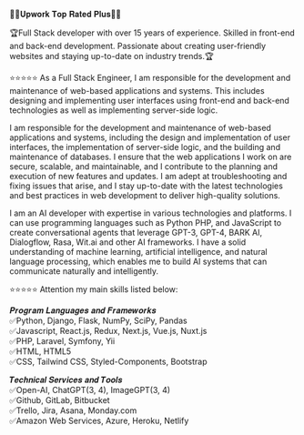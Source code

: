 🥇🥇𝐔𝐩𝐰𝐨𝐫𝐤 𝐓𝐨𝐩 𝐑𝐚𝐭𝐞𝐝 𝐏𝐥𝐮𝐬🥇🥇

🏆Full Stack developer with over 15 years of experience. Skilled in front-end and back-end development. Passionate about creating user-friendly websites and staying up-to-date on industry trends.🏆

⭐⭐⭐⭐⭐
As a Full Stack Engineer, I am responsible for the development and maintenance of web-based applications and systems. This includes designing and implementing user interfaces using front-end and back-end technologies as well as implementing server-side logic.

I am responsible for the development and maintenance of web-based applications and systems, including the design and implementation of user interfaces, the implementation of server-side logic, and the building and maintenance of databases. I ensure that the web applications I work on are secure, scalable, and maintainable, and I contribute to the planning and execution of new features and updates. I am adept at troubleshooting and fixing issues that arise, and I stay up-to-date with the latest technologies and best practices in web development to deliver high-quality solutions.

I am an AI developer with expertise in various technologies and platforms. I can use programming languages such as Python PHP, and JavaScript to create conversational agents that leverage GPT-3, GPT-4, BARK AI, Dialogflow, Rasa, Wit.ai and other AI frameworks. I have a solid understanding of machine learning, artificial intelligence, and natural language processing, which enables me to build AI systems that can communicate naturally and intelligently.

⭐⭐⭐⭐⭐
Attention my main skills listed below:

𝑷𝒓𝒐𝒈𝒓𝒂𝒎 𝑳𝒂𝒏𝒈𝒖𝒂𝒈𝒆𝒔 𝒂𝒏𝒅 𝑭𝒓𝒂𝒎𝒆𝒘𝒐𝒓𝒌𝒔<br />
✅Python, Django, Flask, NumPy, SciPy, Pandas<br />
✅Javascript, React.js, Redux, Next.js, Vue.js, Nuxt.js<br />
✅PHP, Laravel, Symfony, Yii<br />
✅HTML, HTML5<br />
✅CSS, Tailwind CSS, Styled-Components, Bootstrap<br />

𝑻𝒆𝒄𝒉𝒏𝒊𝒄𝒂𝒍 𝑺𝒆𝒓𝒗𝒊𝒄𝒆𝒔 𝒂𝒏𝒅 𝑻𝒐𝒐𝒍𝒔<br />
✅Open-AI, ChatGPT(3, 4), ImageGPT(3, 4)<br />
✅Github, GitLab, Bitbucket<br />
✅Trello, Jira, Asana, Monday.com<br />
✅Amazon Web Services, Azure, Heroku, Netlify
